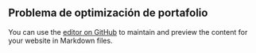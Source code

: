 ## Problema de optimización de portafolio

You can use the [editor on GitHub](https://github.com/NumberPiOso/problema_portafolios/edit/master/README.md) to maintain and preview the content for your website in Markdown files.

